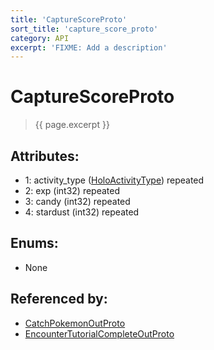 ```yaml
---
title: 'CaptureScoreProto'
sort_title: 'capture_score_proto'
category: API
excerpt: 'FIXME: Add a description'
---
```


[comment]: <> (THIS PART IS GENERATED - AKA DON'T EDIT THIS PART MANUALLY)

# CaptureScoreProto

> {{ page.excerpt }}

## Attributes:

- 1: activity_type ([HoloActivityType](../../enums/HoloActivityType/)) repeated
- 2: exp (int32) repeated
- 3: candy (int32) repeated
- 4: stardust (int32) repeated

## Enums:

- None

## Referenced by:

- [CatchPokemonOutProto](../CatchPokemonOutProto/)
- [EncounterTutorialCompleteOutProto](../EncounterTutorialCompleteOutProto/)

[comment]: <> (YOU CAN EDIT AFTER THIS)
